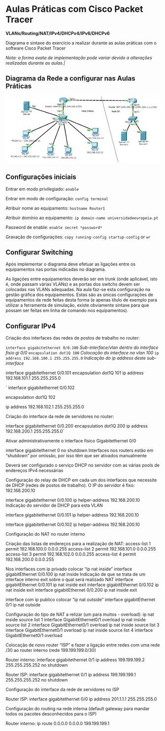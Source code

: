 
# Aulas Práticas com Cisco Packet Tracer
**VLANs/Routing/NAT/IPv4/DHCPv4/IPv6/DHCPv6**

Diagrama e sintaxe do exercício a realizar durante as aulas práticas com o software Cisco Packet Tracer

*Nota: a forma exata de implementação pode variar devido a alterações realizadas durante as aulas.|*

## Diagrama da Rede a configurar nas Aulas Práticas
![alt text](roteiro-imagem.png)


## Configurações iniciais

Entrar em modo privilegiado: `enable`

Entrar em modo de configuração: `config terminal`

Atribuir nome ao equipamento: `hostname Router1 `

Atribuir domínio ao equipamento: `ip domain-name universidadeeuropeia.pt`

Password de enable: `enable secret *password*`

Gravação de configurações: `copy running-config startup-config` or `wr`

## Configurar Switching

Após implementar o diagrama deve efetuar as ligações entre os equipamentos nas portas indicadas no diagrama.

As ligações entre equipamentos deverão ser em trunk (onde aplicável, isto é, onde passam várias VLANs) e as portas dos switchs devem ser colocadas nas VLANs adequadas. 
Na aula faz-se esta configuração na gestão gráfica dos equipamentos. Estas são as únicas configurações de equipamentos de rede feitas desta forma (e apenas titulo de exemplo para utilizar a ferramenta de simulação, existe obviamente sintaxe para que possam ser feitas em linha de comando nos equipamentos).

## Configurar IPv4

Criação dos interfaces das redes de postos de trabalho no router:

`interface gigabitethernet 0/0.100`       *Sub-interface/vlan dentro do interface fisio gi 0/0*
`encapsulation dot1Q 100`                 *Colocação do interface na vlan 100*
`ip address 192.168.100.1 255.255.255.0`  *Indicação do ip address deste sub- interface*

interface gigabitethernet 0/0.101
encapsulation dot1Q 101
ip address 192.168.101.1 255.255.255.0

`
interface gigabitethernet 0/0.102

encapsulation dot1Q 102

ip address 192.168.102.1 255.255.255.0`
`

Criação do interface da rede de servidores no router:

interface gigabitethernet 0/0.200
encapsulation dot1Q 200
ip address 192.168.200.1 255.255.255.0`

Ativar administrativamente o interface físico Gigabitethernet 0/0

interface gigabitethernet 0
no shutdown	Interfaces nos routers estão em “shutdown” por omissão, por isso têm que ser ativados manualmente

Deverá ser configurado o serviço DHCP no servidor com as várias pools de endereços IPv4 necessárias

Configuração do relay de DHCP em cada um dos interfaces que necessite de DHCP (redes de postos de trabalho).
O IP do servidor é fixo: 192.168.200.10

interface gigabitethernet 0/0.100
ip helper-address 192.168.200.10		Indicação do servidor de DHCP para esta VLAN

interface gigabitethernet 0/0.101
ip helper-address 192.168.200.10

interface gigabitethernet 0/0.102
ip helper-address 192.168.200.10

Configuração do NAT no router interno

Criação das listas de endereços para a realização de NAT:
access-list 1 permit 192.168.100.0 0.0.0.255
access-list 2 permit 192.168.101.0 0.0.0.255
access-list 3 permit 192.168.102.0 0.0.0.255
access-list 4 permit 192.168.200.0 0.0.0.255

Nos interfaces com ip privado colocar “ip nat inside” 
interface gigabitEthernet 0/0.100
ip nat inside					Indicação de que se trata de um interface interno
exit						sobre o qual será realizado NAT
interface gigabitEthernet 0/0.101
ip nat inside
exit
interface gigabitEthernet 0/0.102
ip nat inside
exit
interface gigabitEthernet 0/0.200
ip nat inside
exit

interface com ip publico colocar “ip nat outside” 
interface gigabitEthernet 0/1
ip nat outside

Configuração do tipo de NAT a relizar (um para muitos - overload):
ip nat inside source list 1 interface GigabitEthernet0/1 overload
ip nat inside source list 2 interface GigabitEthernet0/1 overload
ip nat inside source list 3 interface GigabitEthernet0/1 overload
ip nat inside source list 4 interface GigabitEthernet0/1 overload

Colocação de novo router “ISP” e fazer a ligação entre redes com uma rede /30 ao router interno (rede 199.199.199.0/30)

Router interno: 
interface gigabitethernet 0/1
ip address 199.199.199.2 255.255.255.252
no shutdown

Router ISP: 
interface gigabitethernet 0/1
ip address 199.199.199.1 255.255.255.252
no shutdown

Configuração do interface da rede de servidores no ISP

Router ISP: 
interface gigabitethernet 0/0
ip address 201.1.1.1 255.255.255.0

Configuração do routing na rede interna (default gateway para mandar todos os pacotes desconhecidos para o ISP)

Router interno:
ip route 0.0.0.0 0.0.0.0 199.199.199.1




